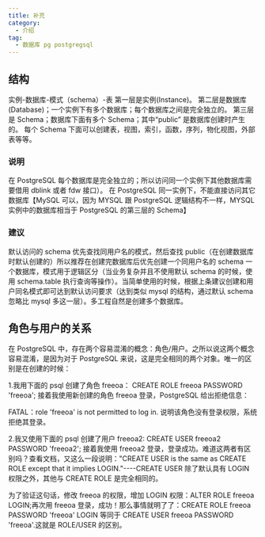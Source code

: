 ```yaml
---
title: 补充
category:
  - 介绍
tag:
  - 数据库 pg postgregsql
---
```


## 结构

实例-数据库-模式（schema）-表
第一层是实例(Instance)。
第二层是数据库(Database)；一个实例下有多个数据库；每个数据库之间是完全独立的。
第三层是 Schema；数据库下面有多个 Schema；其中“public” 是数据库创建时产生的。
每个 Schema 下面可以创建表，视图，索引，函数，序列，物化视图，外部表等等。

### 说明

在 PostgreSQL 每个数据库是完全独立的；所以访问同一个实例下其他数据库需要借用 dblink 或者 fdw 接口）。
在 PostgreSQL 同一实例下，不能直接访问其它数据库【MySQL 可以，因为 MYSQL 跟 PostgreSQL 逻辑结构不一样，MYSQL 实例中的数据库相当于 PostgreSQL 的第三层的 Schema】

### 建议

默认访问的 schema 优先查找同用户名的模式，然后查找 public（在创建数据库时默认创建的）所以推荐在创建完数据库后优先创建一个同用户名的 schema
一个数据库，模式用于逻辑区分（当业务复杂并且不使用默认 schema 的时候，使用 schema.table 执行查询等操作）。当简单使用的时候，根据上条建议创建和用户同名模式即可达到默认访问要求（达到类似 mysql 的结构，通过默认 schema 忽略比 mysql 多这一层）。多工程自然是创建多个数据库。

## 角色与用户的关系

在 PostgreSQL 中，存在两个容易混淆的概念：角色/用户。之所以说这两个概念容易混淆，是因为对于 PostgreSQL 来说，这是完全相同的两个对象。唯一的区别是在创建的时候：

1.我用下面的 psql 创建了角色 freeoa：
CREATE ROLE freeoa PASSWORD 'freeoa';
接着我使用新创建的角色 freeoa 登录，PostgreSQL 给出拒绝信息：

FATAL：role 'freeoa' is not permitted to log in.
说明该角色没有登录权限，系统拒绝其登录。

2.我又使用下面的 psql 创建了用户 freeoa2:
CREATE USER freeoa2 PASSWORD 'freeoa2';
接着我使用 freeoa2 登录，登录成功。难道这两者有区别吗？查看文档，又这么一段说明："CREATE USER is the same as CREATE ROLE except that it implies LOGIN."----CREATE USER 除了默认具有 LOGIN 权限之外，其他与 CREATE ROLE 是完全相同的。

为了验证这句话，修改 freeoa 的权限，增加 LOGIN 权限：ALTER ROLE freeoa LOGIN;再次用 freeoa 登录，成功！那么事情就明了了：CREATE ROLE freeoa PASSWORD 'freeoa' LOGIN 等同于 CREATE USER freeoa PASSWORD 'freeoa'.这就是 ROLE/USER 的区别。
